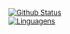 [![Github Status](https://github-readme-stats.vercel.app/api?username=cardoso-thiago&theme=gotham&hide=issues,contribs)](https://github.com/anuraghazra/github-readme-stats)
<br>
[![Linguagens](https://github-readme-stats.vercel.app/api/top-langs/?username=cardoso-thiago&layout=compact&theme=gotham)](https://github.com/anuraghazra/github-readme-stats)
